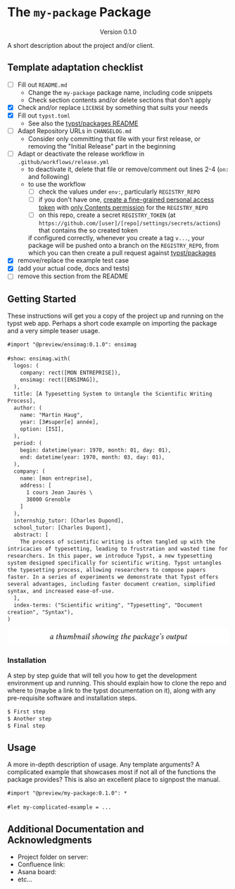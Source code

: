 # The `my-package` Package
<div align="center">Version 0.1.0</div>

A short description about the project and/or client.

## Template adaptation checklist

- [ ] Fill out `README.md`
  - Change the `my-package` package name, including code snippets
  - Check section contents and/or delete sections that don't apply
- [x] Check and/or replace `LICENSE` by something that suits your needs
- [x] Fill out `typst.toml`
  - See also the [typst/packages README](https://github.com/typst/packages/?tab=readme-ov-file#package-format)
- [ ] Adapt Repository URLs in `CHANGELOG.md`
  - Consider only committing that file with your first release, or removing the "Initial Release" part in the beginning
- [ ] Adapt or deactivate the release workflow in `.github/workflows/release.yml`
  - to deactivate it, delete that file or remove/comment out lines 2-4 (`on:` and following)
  - to use the workflow
    - [ ] check the values under `env:`, particularly `REGISTRY_REPO`
    - [ ] if you don't have one, [create a fine-grained personal access token](https://github.com/settings/tokens?type=beta) with [only Contents permission](https://stackoverflow.com/a/75116350/371191) for the `REGISTRY_REPO`
    - [ ] on this repo, create a secret `REGISTRY_TOKEN` (at `https://github.com/[user]/[repo]/settings/secrets/actions`) that contains the so created token

    if configured correctly, whenever you create a tag `v...`, your package will be pushed onto a branch on the `REGISTRY_REPO`, from which you can then create a pull request against [typst/packages](https://github.com/typst/packages/)
- [x] remove/replace the example test case
- [x] (add your actual code, docs and tests)
- [ ] remove this section from the README

## Getting Started

These instructions will get you a copy of the project up and running on the typst web app. Perhaps a short code example on importing the package and a very simple teaser usage.

```typ
#import "@preview/ensimag:0.1.0": ensimag

#show: ensimag.with(
  logos: (
    company: rect([MON ENTREPRISE]),
    ensimag: rect([ENSIMAG]),
  ),
  title: [A Typesetting System to Untangle the Scientific Writing Process],
  author: (
    name: "Martin Haug",
    year: [3#super[e] année],
    option: [ISI],
  ),
  period: (
    begin: datetime(year: 1970, month: 01, day: 01),
    end: datetime(year: 1970, month: 03, day: 01),
  ),
  company: (
    name: [mon entreprise],
    address: [
      1 cours Jean Jaurès \
      38000 Grenoble
    ]
  ),
  internship_tutor: [Charles Dupond],
  school_tutor: [Charles Dupont],
  abstract: [
    The process of scientific writing is often tangled up with the intricacies of typesetting, leading to frustration and wasted time for researchers. In this paper, we introduce Typst, a new typesetting system designed specifically for scientific writing. Typst untangles the typesetting process, allowing researchers to compose papers faster. In a series of experiments we demonstrate that Typst offers several advantages, including faster document creation, simplified syntax, and increased ease-of-use.
  ],
  index-terms: ("Scientific writing", "Typesetting", "Document creation", "Syntax"),
)
```

<picture>
  <source media="(prefers-color-scheme: dark)" srcset="./thumbnail-dark.svg">
  <img src="./thumbnail-light.svg">
</picture>

### Installation

A step by step guide that will tell you how to get the development environment up and running. This should explain how to clone the repo and where to (maybe a link to the typst documentation on it), along with any pre-requisite software and installation steps.

```
$ First step
$ Another step
$ Final step
```

## Usage

A more in-depth description of usage. Any template arguments? A complicated example that showcases most if not all of the functions the package provides? This is also an excellent place to signpost the manual.

```typ
#import "@preview/my-package:0.1.0": *

#let my-complicated-example = ...
```

## Additional Documentation and Acknowledgments

* Project folder on server:
* Confluence link:
* Asana board:
* etc...
